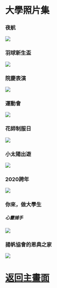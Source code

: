 # 大學照片集
 
### 夜航
<img src="https://pics.images.ac.cn/image/5eadb1952ea88.html">
 
### 羽球新生盃
<img src="https://pics.images.ac.cn/image/5eae274d4d7ed.html">

### 院慶表演
<img src="https://pics.images.ac.cn/image/5eae2749cf5a3.html">

### 運動會
<img src="https://pics.images.ac.cn/image/5eadb1952ea88.html">

### 花師制服日
<img src="https://pics.images.ac.cn/image/5eae275ae16f7.html">

### 小太陽出遊
<img src="https://pics.images.ac.cn/image/5eae2751eae15.html">


### 2020跨年
<img src="https://pics.images.ac.cn/image/5eae275e7035f.html">

### 你來，做大學生
##### 心靈捕手
<img src="https://pics.images.ac.cn/image/5eae27508f494.html">


### 揚帆協會的恩典之家
<img src="https://pics.images.ac.cn/image/5eae26ebc2607.html">

# [返回主畫面](https://410888013.github.io/)
